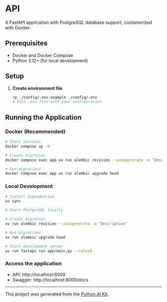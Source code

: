 # API

A FastAPI application with PostgreSQL database support, containerized with Docker.

## Prerequisites

- Docker and Docker Compose
- Python 3.12+ (for local development)

## Setup

1. **Create environment file**
   ```bash
   cp ./config/.env.example ./config/.env
   # Edit .env file with your configuration
   ```

## Running the Application

### Docker (Recommended)

```bash
# Start services
docker compose up -d

# Create migration
docker compose exec app uv run alembic revision --autogenerate -m "Description"

# Run migrations
docker compose exec app uv run alembic upgrade head
```

### Local Development

```bash
# Install dependencies
uv sync

# Start PostgreSQL locally

# Create migration
uv run alembic revision --autogenerate -m "Description"

# Run migrations
uv run alembic upgrade head

# Start development server
uv run fastapi run app/main.py --reload
```

### Access the application
- API: http://localhost:8000
- Swagger: http://localhost:8000/docs

---

This project was generated from the [Python AI Kit](https://github.com/the-momentum/python-ai-kit).
